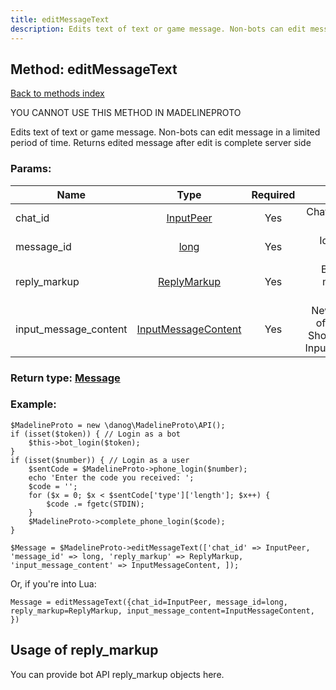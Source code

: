 ```yaml
---
title: editMessageText
description: Edits text of text or game message. Non-bots can edit message in a limited period of time. Returns edited message after edit is complete server side
---
```

## Method: editMessageText  
[Back to methods index](index.md)


YOU CANNOT USE THIS METHOD IN MADELINEPROTO


Edits text of text or game message. Non-bots can edit message in a limited period of time. Returns edited message after edit is complete server side

### Params:

| Name     |    Type       | Required | Description |
|----------|:-------------:|:--------:|------------:|
|chat\_id|[InputPeer](../types/InputPeer.md) | Yes|Chat the message belongs to|
|message\_id|[long](../types/long.md) | Yes|Identifier of the message|
|reply\_markup|[ReplyMarkup](../types/ReplyMarkup.md) | Yes|Bots only. New message reply markup|
|input\_message\_content|[InputMessageContent](../types/InputMessageContent.md) | Yes|New text content of the message. Should be of type InputMessageText|


### Return type: [Message](../types/Message.md)

### Example:


```
$MadelineProto = new \danog\MadelineProto\API();
if (isset($token)) { // Login as a bot
    $this->bot_login($token);
}
if (isset($number)) { // Login as a user
    $sentCode = $MadelineProto->phone_login($number);
    echo 'Enter the code you received: ';
    $code = '';
    for ($x = 0; $x < $sentCode['type']['length']; $x++) {
        $code .= fgetc(STDIN);
    }
    $MadelineProto->complete_phone_login($code);
}

$Message = $MadelineProto->editMessageText(['chat_id' => InputPeer, 'message_id' => long, 'reply_markup' => ReplyMarkup, 'input_message_content' => InputMessageContent, ]);
```

Or, if you're into Lua:

```
Message = editMessageText({chat_id=InputPeer, message_id=long, reply_markup=ReplyMarkup, input_message_content=InputMessageContent, })
```


## Usage of reply_markup

You can provide bot API reply_markup objects here.  



